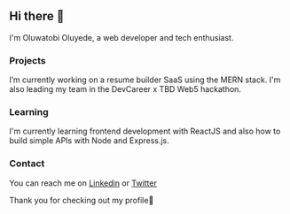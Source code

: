 ## Hi there 👋
I'm Oluwatobi Oluyede, a web developer and tech enthusiast.

### Projects
I’m currently working on a resume builder SaaS using the MERN stack.
I'm also leading my team in the DevCareer x TBD Web5 hackathon.

### Learning
I'm currently learning frontend development with ReactJS and also how to build simple APIs with Node and Express.js.

### Contact
You can reach me on [Linkedin](https://linkedin.com/in/oluwatobi-oluyede) or [Twitter](https://twitter.com/holacontent)

Thank you for checking out my profile🙂
<!--
**iamtowbee/iamtowbee** is a ✨ _special_ ✨ repository because its `README.md` (this file) appears on your GitHub profile.

Here are some ideas to get you started:

- 🔭 I’m currently working on ...
- 🌱 I’m currently learning ...
- 👯 I’m looking to collaborate on ...
- 🤔 I’m looking for help with ...
- 💬 Ask me about ...
- 📫 How to reach me: ...
- 😄 Pronouns: ...
- ⚡ Fun fact: ...
-->
